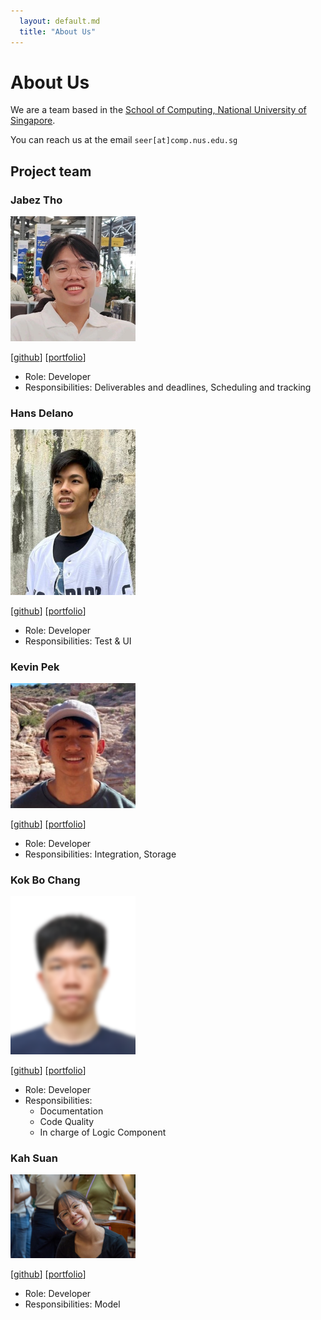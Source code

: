 ```yaml
---
  layout: default.md
  title: "About Us"
---
```


# About Us

We are a team based in the [School of Computing, National University of Singapore](http://www.comp.nus.edu.sg).

You can reach us at the email `seer[at]comp.nus.edu.sg`

## Project team

### Jabez Tho

<img src="images/jasperabez.png" width="200px">

[[github](https://github.com/jasperabez)]
[[portfolio](/team/jasperabez.md)]

* Role: Developer
* Responsibilities: Deliverables and deadlines, Scheduling and tracking

### Hans Delano

<img src="images/hanscau.png" width="200px">

[[github](http://github.com/hanscau)] [[portfolio](team/hanscau.md)]

* Role: Developer
* Responsibilities: Test & UI

### Kevin Pek

<img src="images/kevin-pek.png" width="200px">

[[github](http://github.com/kevin-pek)]
[[portfolio](team/kevin-pek.md)]

* Role: Developer
* Responsibilities: Integration, Storage

### Kok Bo Chang

<img src="images/c5hives.png" width="200px">

[[github](http://github.com/c5hives)]
[[portfolio](team/c5hives.md)]

* Role: Developer
* Responsibilities:
  * Documentation
  * Code Quality
  * In charge of Logic Component

### Kah Suan

<img src="images/kahsuann.png" width="200px">

[[github](http://github.com/kahsuann)]
[[portfolio](team/kahsuann.md)]

* Role: Developer
* Responsibilities: Model

